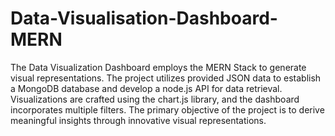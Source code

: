 # Data-Visualisation-Dashboard-MERN

The Data Visualization Dashboard employs the MERN Stack to generate visual representations. The project utilizes provided JSON data to establish a MongoDB database and develop a node.js API for data retrieval. Visualizations are crafted using the chart.js library, and the dashboard incorporates multiple filters. The primary objective of the project is to derive meaningful insights through innovative visual representations.
